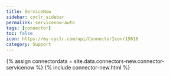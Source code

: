 ```yaml
---
title: ServiceNow
sidebar: cyclr_sidebar
permalink: servicenow-auto
tags: [connector]
toc: false
icon: https://my.cyclr.com/api/ConnectorIcon/15616
category: Support
---
```

{% assign connectordata = site.data.connectors-new.connector-servicenow %}
{% include connector-new.html %}	